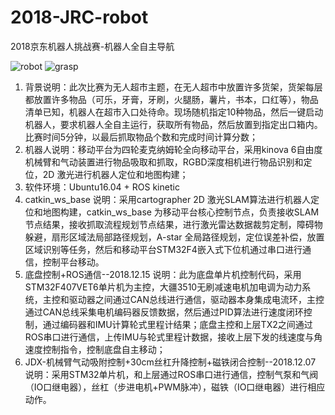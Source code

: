 # 2018-JRC-robot
2018京东机器人挑战赛-机器人全自主导航

![robot](https://github.com/robosu12/2018-JRC-robot/blob/master/picture/robot.jpg)  ![grasp](https://github.com/robosu12/2018-JRC-robot/blob/master/picture/robot_grasping.JPG)

1. 背景说明：此次比赛为无人超市主题，在无人超市中放置许多货架，货架每层都放置许多物品（可乐，牙膏，牙刷，火腿肠，薯片，书本，口红等），物品清单已知，机器人在超市入口处待命。现场随机指定10种物品，然后一键启动机器人，要求机器人全自主运行，获取所有物品，然后放置到指定出口箱内。比赛时间5分钟，以最后抓取物品个数和完成时间计算分数；
2. 机器人说明：移动平台为四轮麦克纳姆轮全向移动平台，采用kinova 6自由度机械臂和气动装置进行物品吸取和抓取，RGBD深度相机进行物品识别和定位，2D 激光进行机器人定位和地图构建；
3. 软件环境：Ubuntu16.04 + ROS kinetic
4. catkin_ws_base 说明：采用cartographer 2D 激光SLAM算法进行机器人定位和地图构建，catkin_ws_base 为移动平台核心控制节点，负责接收SLAM节点结果，接收抓取流程规划节点结果，进行激光雷达数据裁剪定制，障碍物躲避，扇形区域法局部路径规划，A-star 全局路径规划，定位误差补偿，放置区域识别等任务，然后和移动平台STM32F4嵌入式下位机通过串口进行通信，控制平台移动。
5. 底盘控制+ROS通信--2018.12.15 说明：此为底盘单片机控制代码，采用STM32F407VET6单片机为主控，大疆3510无刷减速电机加电调为动力系统，主控和驱动器之间通过CAN总线进行通信，驱动器本身集成电流环，主控通过CAN总线采集电机编码器反馈数据，然后通过PID算法进行速度闭环控制，通过编码器和IMU计算轮式里程计结果；底盘主控和上层TX2之间通过ROS串口进行通信，上传IMU与轮式里程计数据，接收上层下发的线速度与角速度控制指令，控制底盘自主移动；
6. JDX-机械臂气动吸附控制+30cm丝杠升降控制+磁铁闭合控制--2018.12.07 说明：采用STM32单片机，和上层通过ROS串口进行通信，控制气泵和气阀（IO口继电器），丝杠（步进电机+PWM脉冲），磁铁（IO口继电器）进行相应动作。
